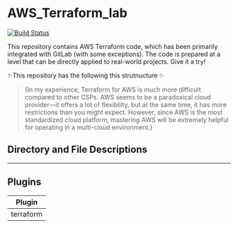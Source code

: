 # AWS_Terraform_lab

[![Build Status](https://travis-ci.org/joemccann/dillinger.svg?branch=master)](https://travis-ci.org/joemccann/dillinger)

This repository contains AWS Terraform code, which has been primarily integrated with GitLab (with some exceptions). 
The code is prepared at a level that can be directly applied to real-world projects. Give it a try!

✨This repository has the following this strutnucture ✨

> (In my experience, Terraform for AWS is much more difficult compared to other CSPs. 
AWS seems to be a paradoxical cloud provider—it offers a lot of flexibility, but at the same time, 
it has more restrictions than you might expect. However, since AWS is the most standardized cloud platform, 
mastering AWS will be extremely helpful for operating in a multi-cloud environment.)

## Directory and File Descriptions
---
## Plugins


| Plugin |
| ------ | 
| terraform |


